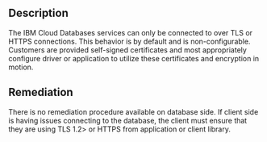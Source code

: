 ## Description

The IBM Cloud Databases services can only be connected to over TLS or HTTPS
connections. This behavior is by default and is non-configurable. Customers are provided
self-signed certificates and most appropriately configure driver or application to utilize
these certificates and encryption in motion.

## Remediation

There is no remediation procedure available on database side. If client side is having issues
connecting to the database, the client must ensure that they are using TLS 1.2> or HTTPS
from application or client library.
